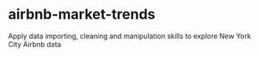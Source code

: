 # airbnb-market-trends
Apply data importing, cleaning and manipulation skills to explore New York City Airbnb data

